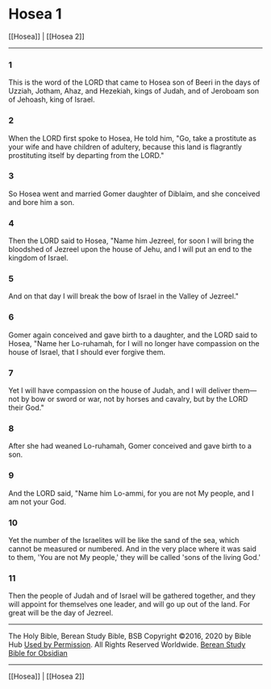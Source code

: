 # Hosea 1

[[Hosea]] | [[Hosea 2]]

---

### 1
This is the word of the LORD that came to Hosea son of Beeri in the days of Uzziah, Jotham, Ahaz, and Hezekiah, kings of Judah, and of Jeroboam son of Jehoash, king of Israel.

### 2
When the LORD first spoke to Hosea, He told him, "Go, take a prostitute as your wife and have children of adultery, because this land is flagrantly prostituting itself by departing from the LORD."

### 3
So Hosea went and married Gomer daughter of Diblaim, and she conceived and bore him a son.

### 4
Then the LORD said to Hosea, "Name him Jezreel, for soon I will bring the bloodshed of Jezreel upon the house of Jehu, and I will put an end to the kingdom of Israel.

### 5
And on that day I will break the bow of Israel in the Valley of Jezreel."

### 6
Gomer again conceived and gave birth to a daughter, and the LORD said to Hosea, "Name her Lo-ruhamah, for I will no longer have compassion on the house of Israel, that I should ever forgive them.

### 7
Yet I will have compassion on the house of Judah, and I will deliver them—not by bow or sword or war, not by horses and cavalry, but by the LORD their God."

### 8
After she had weaned Lo-ruhamah, Gomer conceived and gave birth to a son.

### 9
And the LORD said, "Name him Lo-ammi, for you are not My people, and I am not your God.

### 10
Yet the number of the Israelites will be like the sand of the sea, which cannot be measured or numbered. And in the very place where it was said to them, 'You are not My people,' they will be called 'sons of the living God.'

### 11
Then the people of Judah and of Israel will be gathered together, and they will appoint for themselves one leader, and will go up out of the land. For great will be the day of Jezreel.

---

The Holy Bible, Berean Study Bible, BSB
Copyright ©2016, 2020 by Bible Hub
[Used by Permission](https://berean.bible/terms.htm). All Rights Reserved Worldwide.
[Berean Study Bible for Obsidian](https://github.com/gapmiss/berean-study-bible-for-obsidian)

---

[[Hosea]] | [[Hosea 2]]

